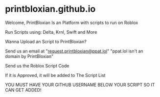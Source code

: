 # printbloxian.github.io
Welcome, PrintBloxian Is an Platform with scripts to run on Roblox

Run Scripts using: Delta, Krnl, Swift and More

Wanna Upload an Script to PrintBloxian?

Send us an email at "request.printbloxian@ppat.lol" "ppat.lol isn't an domain by PrintBloxian"

Send us the Roblox Script Code

If it is Approved, it will be added to The Script List

YOU MUST HAVE YOUR GITHUB USERNAME BELOW YOUR SCRIPT SO IT CAN GET ADDED!
